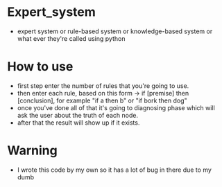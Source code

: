 # Expert_system
- expert system or rule-based system or knowledge-based system or what ever they're called using python
# How to use
- first step enter the number of rules that you're going to use.
- then enter each rule, based on this form -> if [premise] then [conclusion], for example "if a then b" or "if bork then dog"
- once you've done all of that it's going to diagnosing phase which will ask the user about the truth of each node.
- after that the result will show up if it exists.
# Warning
- I wrote this code by my own so it has a lot of bug in there due to my dumb
